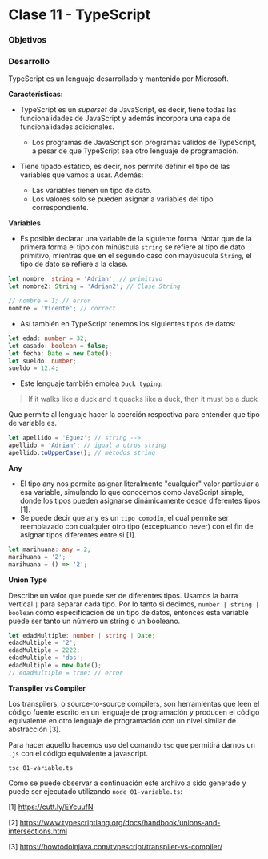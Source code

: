 # Clase 11 - TypeScript

### Objetivos

### Desarrollo

TypeScript es un lenguaje desarrollado y mantenido por Microsoft.

**Características:**

- TypeScript es un *superset* de JavaScript, es decir, tiene todas las funcionalidades de JavaScript y además incorpora una capa de funcionalidades adicionales.
  - Los programas de JavaScript son programas válidos de TypeScript, a pesar de que TypeScript sea otro lenguaje de programación.

- Tiene tipado estático, es decir, nos permite definir el tipo de las variables que vamos a usar. Además:
  - Las variables tienen un tipo de dato.
  - Los valores sólo se pueden asignar a variables del tipo correspondiente.

**Variables**

- Es posible declarar una variable de la siguiente forma. Notar que de la primera forma el tipo con minúscula `string` se refiere al tipo de dato primitivo, mientras que en el segundo caso con mayúsucula `String`, el tipo de dato se refiere a la clase.

```typescript
let nombre: string = 'Adrian'; // primitivo
let nombre2: String = 'Adrian2'; // Clase String

// nombre = 1; // error
nombre = 'Vicente'; // correct
```

- Así también en TypeScript tenemos los siguientes tipos de datos:

```typescript
let edad: number = 32;
let casado: boolean = false;
let fecha: Date = new Date();
let sueldo: number;
sueldo = 12.4;
```

- Este lenguaje también emplea `Duck typing`:

> If it walks like a duck and it quacks like a duck, then it must be a duck

Que permite al lenguaje hacer la coerción respectiva para entender que tipo de variable es.

```typescript
let apellido = 'Eguez'; // string -->
apellido = 'Adrian'; // igual a otros string
apellido.toUpperCase(); // metodos string
```

**Any**
- El tipo any nos permite asignar literalmente "cualquier" valor particular a esa variable, simulando lo que conocemos como JavaScript simple, donde los tipos pueden asignarse dinámicamente desde diferentes tipos [1].
- Se puede decir que any es un `tipo comodín`, el cual permite ser reemplazado con cualquier otro tipo (exceptuando never) con el fin de asignar tipos diferentes entre si [1].

```typescript
let marihuana: any = 2;
marihuana = '2';
marihuana = () => '2';
```

**Union Type**

Describe un valor que puede ser de diferentes tipos. Usamos la barra vertical `|` para separar cada tipo. Por lo tanto si decimos, `number | string | boolean` como especificación de un tipo de datos, entonces esta variable puede ser tanto un número un string o un booleano.
```typescript
let edadMultiple: number | string | Date;
edadMultiple = '2';
edadMultiple = 2222;
edadMultiple = 'dos';
edadMultiple = new Date();
// edadMultiple = true; // error
```

**Transpiler vs Compiler**

Los transpilers, o source-to-source compilers, son herramientas que leen el código fuente escrito en un lenguaje de programación y producen el código equivalente en otro lenguaje de programación con un nivel similar de abstracción [3].

Para hacer aquello hacemos uso del comando `tsc` que permitirá darnos un `.js` con el código equivalente a javascript.

```
tsc 01-variable.ts
```

Como se puede observar a continuación este archivo a sido generado y puede ser ejecutado utilizando `node 01-variable.ts`:






[1] https://cutt.ly/EYcuufN

[2] https://www.typescriptlang.org/docs/handbook/unions-and-intersections.html

[3] https://howtodoinjava.com/typescript/transpiler-vs-compiler/
